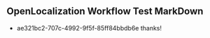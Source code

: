 ## OpenLocalization Workflow Test MarkDown
* ae321bc2-707c-4992-9f5f-85ff84bbdb6e thanks!

<!--HONumber=Jul16_HO4-->


